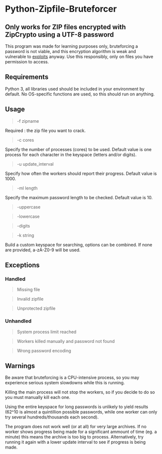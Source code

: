 # Python-Zipfile-Bruteforcer

## Only works for ZIP files encrypted with ZipCrypto using a UTF-8 password
This program was made for learning purposes only, bruteforcing a password is not viable, and this encryption algorithm is weak and vulnerable to [exploits](https://blog.devolutions.net/2020/08/why-you-should-never-use-zipcrypto) anyway. Use this responsibly, only on files you have permission to access.

## Requirements
Python 3, all libraries used should be included in your environment by default. No OS-specific functions are used, so this should run on anything.
## Usage
>-f zipname

Required : the zip file you want to crack.
>-c cores

Specify the number of processes (cores) to be used. Default value is one process for each character in the keyspace (letters and/or digits).
>-u update_interval

Specify how often the workers should report their progress. Default value is 1000.
>-ml length

Specify the maximum password length to be checked. Default value is 10.
>-uppercase

>-lowercase

>-digits

>-k string

Build a custom keyspace for searching, options can be combined. If none are provided, a-zA-Z0-9 will be used.

## Exceptions
### Handled
>Missing file

>Invalid zipfile

>Unprotected zipfile

### Unhandled
>System process limit reached

>Workers killed manually and password not found

>Wrong password encoding


## Warnings
Be aware that bruteforcing is a CPU-intensive process, so you may experience serious system slowdowns while this is running.

Killing the main process will not stop the workers, so if you decide to do so you must manually kill each one.

Using the entire keyspace for long passwords is unlikely to yield results (62^10 is almost a quintillion possible passwords, while one worker can only try several hundreds/thousands each second).

The program does not work well (or at all) for very large archives. If no worker shows progress being made for a significant ammount of time (eg. a minute) this means the archive is too big to process. Alternatively, try running it again with a lower update interval to see if progress is being made.
